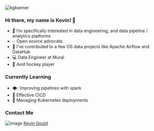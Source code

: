 <img src="https://github.com/khgould/khgould/assets/39738698/86965168-c8da-4c21-95a2-2b3438b77c89" alt="kgbanner">

### Hi there, my name is Kevin! 👋

- 🔭 I’m specifically interested in data engineering, and data pipeline / analytics platforms
- 💡 Open source advocate.
- 🔎 I've contributed to a few OS data projects like Apache Airflow and DataHub
- 💻 Data Engineer at Mural
- :ice_hockey: Avid hockey player

### Currently Learning
- 🌩️: Improving pipelines with spark
- 🤖 Effective CICD
- 🧊 Managing Kubernetes deployments

### Contact Me
![image](https://img.shields.io/badge/LinkedIn-0077B5?style=for-the-badge&logo=linkedin&logoColor=white)
[Kevin Gould](https://linkedin.com/in/kevin-gould1)
